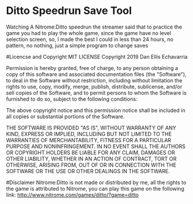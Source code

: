 # Ditto Speedrun Save Tool
Watching A Nitrome:Ditto speedrun the streamer said that to practice the game you had to play the whole game, since the game have no level selection screen, so, I made the best I could in less than 24 hours, no pattern, no nothing, just a simple program to change saves

#Licencse and Copyright
MIT LICENSE 
Copyright 2019 Dan Ellis Echavarria

Permission is hereby granted, free of charge, to any person obtaining a copy of this software and associated documentation files (the "Software"), to deal in the Software without restriction, including without limitation the rights to use, copy, modify, merge, publish, distribute, sublicense, and/or sell copies of the Software, and to permit persons to whom the Software is furnished to do so, subject to the following conditions:

The above copyright notice and this permission notice shall be included in all copies or substantial portions of the Software.

THE SOFTWARE IS PROVIDED "AS IS", WITHOUT WARRANTY OF ANY KIND, EXPRESS OR IMPLIED, INCLUDING BUT NOT LIMITED TO THE WARRANTIES OF MERCHANTABILITY, FITNESS FOR A PARTICULAR PURPOSE AND NONINFRINGEMENT. IN NO EVENT SHALL THE AUTHORS OR COPYRIGHT HOLDERS BE LIABLE FOR ANY CLAIM, DAMAGES OR OTHER LIABILITY, WHETHER IN AN ACTION OF CONTRACT, TORT OR OTHERWISE, ARISING FROM, OUT OF OR IN CONNECTION WITH THE SOFTWARE OR THE USE OR OTHER DEALINGS IN THE SOFTWARE.

#Disclaimer
Nitrome:Ditto is not made or distributed by me, all the rights to the game is attributed to Nitrome, you can play this game on the following link: http://www.nitrome.com/games/ditto/?game=ditto

